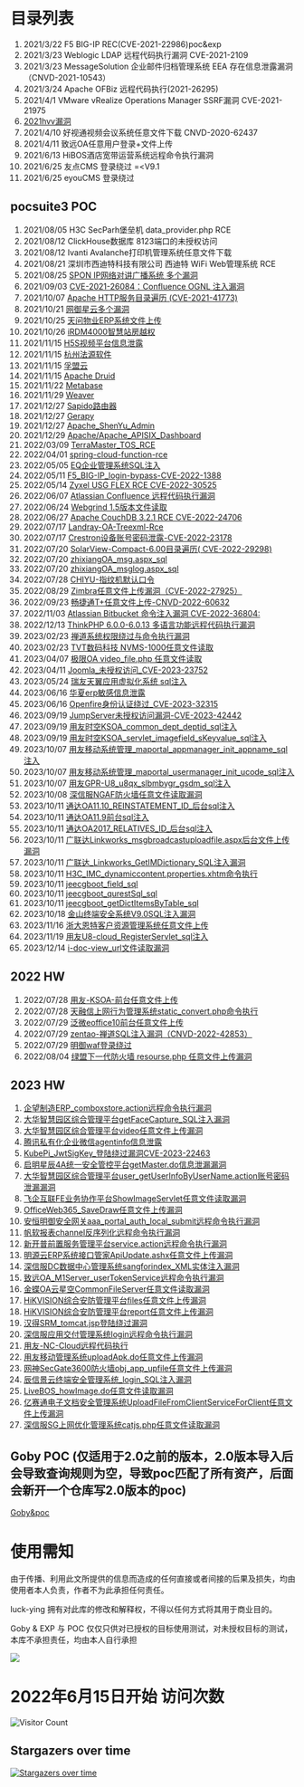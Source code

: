 # 目录列表
1. 2021/3/22 F5 BIG-IP REC(CVE-2021-22986)poc&exp
2. 2021/3/23 Weblogic LDAP 远程代码执行漏洞 CVE-2021-2109
3. 2021/3/23 MessageSolution 企业邮件归档管理系统 EEA 存在信息泄露漏洞（CNVD-2021-10543） 
4. 2021/3/24 Apache OFBiz  远程代码执行(2021-26295) 
5. 2021/4/1  VMware vRealize Operations Manager SSRF漏洞 CVE-2021-21975
6. [2021hvv漏洞](2021hvv漏洞)
7. 2021/4/10 好视通视频会议系统任意文件下载 CNVD-2020-62437
8. 2021/4/11 致远OA任意用户登录+文件上传
9. 2021/6/13 HiBOS酒店宽带运营系统远程命令执行漏洞
11. 2021/6/25 友点CMS 登录绕过 =<V9.1
12. 2021/6/25 eyouCMS 登录绕过
## pocsuite3 POC
1. 2021/08/05 H3C SecParh堡垒机 data_provider.php RCE
2. 2021/08/12 ClickHouse数据库 8123端口的未授权访问
3. 2021/08/12 Ivanti Avalanche打印机管理系统任意文件下载
4. 2021/08/21 深圳市西迪特科技有限公司 西迪特 WiFi Web管理系统 RCE
5. 2021/08/25 [SPON IP网络对讲广播系统 多个漏洞](SPON_IP网络对讲广播系统)
6. 2021/09/03 [CVE-2021-26084：Confluence OGNL 注入漏洞](Atlassian_Confluence)
7. 2021/10/07 [Apache HTTP服务目录遍历 (CVE-2021-41773)](Apache)
8. 2021/10/21 [网御星云多个漏洞](网御星云)
9. 2021/10/25 [天问物业ERP系统文件上传](天问物业ERP系统)
10. 2021/10/26 [iRDM4000智慧站房越权](iRDM4000智慧站房)
11. 2021/11/15 [H5S视频平台信息泄露](H5S视频平台)
12. 2021/11/15 [杭州法源软件](杭州法源软件)
13. 2021/11/15 [孚盟云](孚盟云)
14. 2021/11/15 [Apache Druid](Apache)
15. 2021/11/22 [Metabase](Metabase)
16. 2021/11/29 [Weaver](Weaver)
17. 2021/12/27 [Sapido路由器](Sapido)
18. 2021/12/27 [Gerapy](Gerapy)
19. 2021/12/27 [Apache_ShenYu_Admin](Apache_ShenYu_Admin)
20. 2021/12/29 [Apache/Apache_APISIX_Dashboard](Apache/Apache_APISIX_Dashboard)
21. 2022/03/09 [TerraMaster_TOS_RCE](TerraMaster_TOS)
22. 2022/04/01 [spring-cloud-function-rce](spring/spring-cloud-function-rce)
23. 2022/05/05 [EQ企业管理系统SQL注入](EQ企业管理系统)
24. 2022/05/11 [F5_BIG-IP_login-bypass-CVE-2022-1388](F5-BIG-IP)
25. 2022/05/14 [Zyxel USG FLEX RCE CVE-2022-30525](Zyxel)
26. 2022/06/07 [Atlassian Confluence 远程代码执行漏洞](Atlassian_Confluence)
27. 2022/06/24 [Webgrind 1.5版本文件读取](Webgrind)
28. 2022/06/27 [Apache CouchDB 3.2.1 RCE CVE-2022-24706](Apache/Apache_CouchDB)
29. 2022/07/17 [Landray-OA-Treexml-Rce](蓝凌OA) 
30. 2022/07/17 [Crestron设备账号密码泄露-CVE-2022-23178](Crestron)
31. 2022/07/20 [SolarView-Compact-6.00目录遍历( CVE-2022-29298)](SolarView)
32. 2022/07/20 [zhixiangOA_msg.aspx_sql](致翔OA)
32. 2022/07/20 [zhixiangOA_msglog.aspx_sql](致翔OA)
33. 2022/07/28 [CHIYU-指纹机默认口令](CHIYU-指纹机)
34. 2022/08/29 [Zimbra任意文件上传漏洞（CVE-2022-27925）](Zimbra/CVE-2022-27925-路径穿越导致RCE.py)
35. 2022/09/23 [畅捷通T+任意文件上传-CNVD-2022-60632](畅捷通/畅捷通T+任意文件上传-CNVD-2022-60632)
36. 2022/11/03 [Atlassian Bitbucket 命令注入漏洞 CVE-2022-36804:](Atlassian-Bitbucket/Atlassian_Bitbucket_archive_RCE_CVE_2022_36804.py)
37. 2022/12/13 [ThinkPHP 6.0.0-6.0.13 多语言功能远程代码执行漏洞](thinkphp/Thinkphp-multi-language-rce.py)
38. 2023/02/23 [禅道系统权限绕过与命令执行漏洞](zentao-禅道/zentao_rce_.py)
39. 2023/02/23 [TVT数码科技 NVMS-1000任意文件读取](TVT数码科技-NVMS-1000/TVT数码科技-NVMS-1000任意文件读取.py)
40. 2023/04/07 [极限OA video_file.php 任意文件读取](极限OA/极限OA_video_file.php_任意文件读取.py)
41. 2023/04/11 [Joomla_未授权访问_CVE-2023-23752](/Joomla/Joomla_unauthorized_CVE-2023-23752.py)
42. 2023/05/24 [瑞友天翼应用虚拟化系统 sql注入](瑞友天翼应用虚拟化系统)
43. 2023/06/16 [华夏erp敏感信息泄露](华夏erp/华夏erp账号密码泄露.py)
44. 2023/06/16 [Openfire身份认证绕过_CVE-2023-32315](Openfire/Openfire身份认证绕过_CVE-2023-32315_poc.py)
45. 2023/09/19 [JumpServer未授权访问漏洞-CVE-2023-42442](JumpServer/JumpServer未授权访问漏洞-CVE-2023-42442.py)
46. 2023/09/19 [用友时空KSOA_common_dept_deptid_sql注入](用友/用友时空KSOA_common_dept_deptid_sql注入.py)
47. 2023/09/19 [用友时空KSOA_servlet_imagefield_sKeyvalue_sql注入](用友/用友时空KSOA_servlet_imagefield_sKeyvalue_sql注入.py)
48. 2023/10/07 [用友移动系统管理_maportal_appmanager_init_appname_sql注入](用友/用友移动系统管理_maportal_appmanager_init_appname_sql注入.py)
49. 2023/10/07 [用友移动系统管理_maportal_usermanager_init_ucode_sql注入](用友/用友移动系统管理_maportal_usermanager_init_ucode_sql注入.py)
50. 2023/10/07 [用友GPR-U8_u8qx_slbmbygr_gsdm_sql注入](用友/用友GPR-U8_u8qx_slbmbygr_gsdm_sql注入.py)
51. 2023/10/08 [深信服NGAF防火墙任意文件读取漏洞](深信服/深信服NGAF防火墙任意文件读取漏洞.py)
52. 2023/10/11 [通达OA11.10_REINSTATEMENT_ID_后台sql注入](/通达OA/通达OA11.10_REINSTATEMENT_ID_后台sql注入.py)
53. 2023/10/11 [通达OA11.9前台sql注入](/通达OA/通达OA11.9前台sql注入.py)
54. 2023/10/11 [通达OA2017_RELATIVES_ID_后台sql注入](/通达OA/通达OA2017_RELATIVES_ID_后台sql注入.py)
55. 2023/10/11 [广联达Linkworks_msgbroadcastuploadfile.aspx后台文件上传漏洞](/广达联/广联达Linkworks_msgbroadcastuploadfile.aspx后台文件上传漏洞.py)
56. 2023/10/11 [广联达_Linkworks_GetIMDictionary_SQL注入漏洞](/广达联/广联达_Linkworks_GetIMDictionary_SQL注入漏洞.py)
57. 2023/10/11 [H3C_IMC_dynamiccontent.properties.xhtm命令执行](/H3C/H3C_IMC_dynamiccontent.properties.xhtm命令执行.py)
58. 2023/10/11 [jeecgboot_field_sql](/jeecg-boot/jeecgboot_field_sql.py)
59. 2023/10/11 [jeecgboot_qurestSql_sql](/jeecg-boot/jeecgboot_qurestSql_sql.py)
60. 2023/10/11 [jeecgboot_getDictItemsByTable_sql](/jeecg-boot/jeecgboot_getDictItemsByTable_sql.py)
61. 2023/10/18 [金山终端安全系统V9.0SQL注入漏洞](/金山终端安全系统/金山终端安全系统V9.0SQL注入漏洞.py)
62. 2023/11/16 [浙大恩特客户资源管理系统任意文件上传](/浙大恩特客户资源管理系统/浙大恩特客户资源管理系统任意文件上传_entphone.py)
63. 2023/11/19 [用友U8-cloud_RegisterServlet_sql注入](用友/用友U8-cloud_RegisterServlet_sql注入.py)
64. 2023/12/14 [i-doc-view_url文件读取漏洞](i-doc-view/i-doc-view_url文件读取漏洞.py)
## 2022 HW
1. 2022/07/28 [用友-KSOA-前台任意文件上传](用友/用友-KSOA-前台任意文件上传)
2. 2022/07/28 [天融信上网行为管理系统static_convert.php命令执行](topsec/天融信上网行为管理系统命令执行)
3. 2022/07/29 [泛微eoffice10前台任意文件上传](Weaver/泛微eoffice10前台任意文件上传.py)
4. 2022/07/29 [zentao-禅道SQL注入漏洞（CNVD-2022-42853）](zentao-禅道/zentao_sql_injection_CNVD-2022-42853.py)
5. 2022/07/29 [明御waf登录绕过](明御waf/Ming_Royal_WAF-Login_Bypass.py)
6. 2022/08/04 [绿盟下一代防火墙 resourse.php 任意文件上传漏洞](绿盟/nsfocus_NGFW_resourse.php_arbitrary_file_upload.py)

## 2023 HW
1. [企望制造ERP_comboxstore.action远程命令执行漏洞](/2023HW/2023.8.13/企望制造ERP_comboxstore.action远程命令执行漏洞.py)
2. [大华智慧园区综合管理平台getFaceCapture_SQL注入漏洞](/2023HW/2023.8.13/大华智慧园区综合管理平台getFaceCapture_SQL注入漏洞.py)
3. [大华智慧园区综合管理平台video任意文件上传漏洞](/2023HW/2023.8.13/大华智慧园区综合管理平台video任意文件上传漏洞.py)
4. [腾讯私有化企业微信agentinfo信息泄露](/2023HW/2023.8.13/腾讯私有化企业微信agentinfo信息泄露.py)
5. [KubePi_JwtSigKey_登陆绕过漏洞CVE-2023-22463](/2023HW/2023.8.14/KubePi_JwtSigKey_登陆绕过漏洞CVE-2023-22463.py)
6. [启明星辰4A统一安全管控平台getMaster.do信息泄漏漏洞](/2023HW/2023.8.14/启明星辰4A统一安全管控平台getMaster.do信息泄漏漏洞.py)
7. [大华智慧园区综合管理平台user_getUserInfoByUserName.action账号密码泄漏漏洞](/2023HW/2023.8.14/大华智慧园区综合管理平台user_getUserInfoByUserName.action账号密码泄漏漏洞.py)
8. [飞企互联FE业务协作平台ShowImageServlet任意文件读取漏洞](/2023HW/2023.8.14/飞企互联FE业务协作平台ShowImageServlet任意文件读取漏洞.py)
9. [OfficeWeb365_SaveDraw任意文件上传漏洞](/2023HW/2023.8.15/OfficeWeb365_SaveDraw任意文件上传漏洞.py)
10. [安恒明御安全网关aaa_portal_auth_local_submit远程命令执行漏洞](/2023HW/2023.8.15/安恒明御安全网关aaa_portal_auth_local_submit远程命令执行漏洞.py)
11. [帆软报表channel反序列化远程命令执行漏洞](/2023HW/2023.8.15/帆软报表channel反序列化远程命令执行漏洞.py)
12. [新开普前置服务管理平台service.action远程命令执行漏洞](/2023HW/2023.8.15/新开普前置服务管理平台service.action远程命令执行漏洞.py)
13. [明源云ERP系统接口管家ApiUpdate.ashx任意文件上传漏洞](/2023HW/2023.8.15/明源云ERP系统接口管家ApiUpdate.ashx任意文件上传漏洞.py)
14. [深信服DC数据中心管理系统sangforindex_XML实体注入漏洞](/2023HW/2023.8.15/深信服DC数据中心管理系统sangforindex_XML实体注入漏洞.py)
15. [致远OA_M1Server_userTokenService远程命令执行漏洞](/2023HW/2023.8.15/致远OA_M1Server_userTokenService远程命令执行漏洞.py)
16. [金蝶OA云星空CommonFileServer任意文件读取漏洞](/2023HW/2023.8.15/金蝶OA云星空CommonFileServer任意文件读取漏洞.py)
17. [HiKVISION综合安防管理平台files任意文件上传漏洞](/2023HW/2023.8.9/HiKVISION综合安防管理平台files任意文件上传漏洞.py)
18. [HiKVISION综合安防管理平台report任意文件上传漏洞](/2023HW/2023.8.9/HiKVISION综合安防管理平台report任意文件上传漏洞.py)
19. [汉得SRM_tomcat.jsp登陆绕过漏洞](/2023HW/2023.8.9/汉得SRM_tomcat.jsp登陆绕过漏洞.py)
20. [深信服应用交付管理系统login远程命令执行漏洞](/2023HW/2023.8.9/深信服应用交付管理系统login远程命令执行漏洞.py)
21. [用友-NC-Cloud远程代码执行](/2023HW/2023.8.9/用友-NC-Cloud远程代码执行.py)
22. [用友移动管理系统uploadApk.do任意文件上传漏洞](/2023HW/2023.8.9/用友移动管理系统uploadApk.do任意文件上传漏洞.py)
23. [网神SecGate3600防火墙obj_app_upfile任意文件上传漏洞](/2023HW/2023.8.9/网神SecGate3600防火墙obj_app_upfile任意文件上传漏洞.py)
24. [辰信景云终端安全管理系统_login_SQL注入漏洞](/2023HW/2023.8.9/辰信景云终端安全管理系统_login_SQL注入漏洞.py)
25. [LiveBOS_howImage.do任意文件读取漏洞](/2023HW/20238.16/LiveBOS_howImage.do任意文件读取漏洞.py)
26. [亿赛通电子文档安全管理系统UploadFileFromClientServiceForClient任意文件上传漏洞](/2023HW/20238.16/亿赛通电子文档安全管理系统UploadFileFromClientServiceForClient任意文件上传漏洞.py)
27. [深信服SG上网优化管理系统catjs.php任意文件读取漏洞](/2023HW/20238.16/深信服SG上网优化管理系统catjs.php任意文件读取漏洞.py)




## Goby POC (仅适用于2.0之前的版本，2.0版本导入后会导致查询规则为空，导致poc匹配了所有资产，后面会新开一个仓库写2.0版本的poc)
[Goby&poc](Goby&poc)

# 使用需知
由于传播、利用此文所提供的信息而造成的任何直接或者间接的后果及损失，均由使用者本人负责，作者不为此承担任何责任。

luck-ying 拥有对此库的修改和解释权，不得以任何方式将其用于商业目的。

Goby & EXP 与 POC 仅仅只供对已授权的目标使用测试，对未授权目标的测试，本库不承担责任，均由本人自行承担

![](wx.png)

# 2022年6月15日开始 访问次数

![Visitor Count](https://profile-counter.glitch.me/Library-POC/count.svg)

## Stargazers over time

[![Stargazers over time](https://starchart.cc/luck-ying/Library-POC.svg)](https://starchart.cc/luck-ying/Library-POC)


